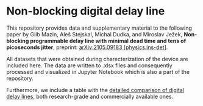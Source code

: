# Non-blocking digital delay line

This repository provides data and supplementary material to the following paper by Glib Mazin, Aleš Stejskal, Michal Dudka, and Miroslav Ježek,
**Non-blocking programmable delay line with minimal dead time and tens of picoseconds jitter**, preprint: [arXiv:2105.09183 [physics.ins-det]](https://arxiv.org/abs/2105.09183).

All datasets that were obtained during charecterization of the device are included here. The data are written to .xlsx files and consequently processed and visualized in Jupyter Notebook which is also a part of the repository.

Furthermore, we include a table with the [detailed comparison of digital delay lines](https://github.com/glebmmazin/delayline/blob/main/DDLs_comparison.pdf), both research-grade and commercially available ones.
